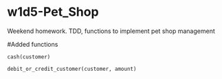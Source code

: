 # w1d5-Pet_Shop
Weekend homework. TDD, functions to implement pet shop management

#Added functions

`cash(customer)`

`debit_or_credit_customer(customer, amount)`




